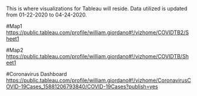 This is where visualizations for Tableau will reside.
Data utilized is updated from 01-22-2020 to 04-24-2020.

#Map1
https://public.tableau.com/profile/william.giordano#!/vizhome/COVIDTB2/Sheet1

#Map2
https://public.tableau.com/profile/william.giordano#!/vizhome/COVIDTB/Sheet1


#Coronavirus Dashboard
https://public.tableau.com/profile/william.giordano#!/vizhome/CoronavirusCOVID-19Cases_15881206793840/COVID-19Cases?publish=yes

